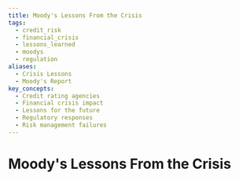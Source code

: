 ```yaml
---
title: Moody's Lessons From the Crisis
tags:
  - credit_risk
  - financial_crisis
  - lessons_learned
  - moodys
  - regulation
aliases:
  - Crisis Lessons
  - Moody's Report
key_concepts:
  - Credit rating agencies
  - Financial crisis impact
  - Lessons for the future
  - Regulatory responses
  - Risk management failures
---
```


# Moody's Lessons From the Crisis